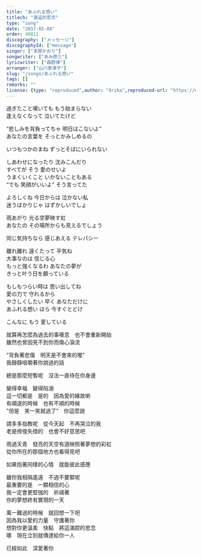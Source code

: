 ```yaml
---
title: "あふれる想い"
titlech: "滿溢的思念"
type: "song"
date: "2017-02-04"
order: 40012
discography: ["メッセージ"]
discographyId: ["message"]
singer: ["本間かおり"]
songwriter: ["あみ啓三"]
lyricwriter: ["森野律"]
arranger: ["山川恵津子"]
slug: "/songs/あふれる想い"
tags: []
remarks: ""
license: {type: "reproduced",author: "Orika",reproduced-url: "https://orikamushi.netlify.app",reproduced-website: "織歌蟲"}
---
```


過ぎたこと嘆いても もう始まらない   
逢えなくなって 泣いてたけど   
  
“悲しみを背負ってちゃ 明日はこないよ”   
あなたの言葉を そっとかみしめるの   
  
いつもつかのまね ずっとそばにいられない   
  
しあわせになったり 沈みこんだり   
すべてが そう 愛のせいよ   
うまくいくこと いかないこともある   
“でも 笑顔がいいよ” そう言ってた   
  
よろしくね 今日からは 泣かない私   
迷うばかりじゃ はずかしいでしょ   
  
雨あがり 光る空夢映す虹   
あなたの その場所からも見えるでしょう   
  
同じ気持ちなら 感じあえる テレパシー   
  
離れ離れ 遠くたって 平気ね   
大事なのは 信じる心   
もっと強くなるわ あなたの夢が   
きっと叶う日を願っている   
  
もしもつらい時は 思い出してね   
愛の力で 守れるから   
やさしくしたい 早く あなただけに   
あふれる想い ほら 今すぐとどけ   
  
こんなに もう 愛している  

<!-- 翻译 -->

就算再怎麼為過去的事嘆息　也不會重新開始  
雖然也曾因見不到你而傷心淚流  
  
"背負著悲傷　明天是不會來的喔"  
我靜靜咀嚼著你說過的話  
  
總是那麼短暫呢　沒法一直待在你身邊  
  
變得幸福　變得陷溺  
這一切都是　是的　因為愛的緣故喲  
有順遂的時候　也有不順的時候  
"但是　笑一笑就過了"　你這麼說  
  
請多多指教呢　從今天起　不再哭泣的我  
老是徬徨失措的　也會不好意思吧  
  
雨過天青　發亮的天空有道映照著夢想的彩虹  
從你所在的那個地方也看得見吧  
  
如果抱著同樣的心情　就能彼此感應  
  
雖你我相隔遙遠　不過不要緊呢  
最重要的是　一顆相信的心  
我一定會更堅強的　祈禱著  
你的夢想終有實現的一天  
  
萬一難過的時候　就回想一下吧  
因為我以愛的力量　守護著你  
想對你更溫柔　快點　將這滿腔的思念  
哪　現在立刻就傳達給你一人  
  
已經如此　深愛著你
